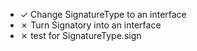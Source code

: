 * ✓ Change SignatureType to an interface
* ✗ Turn Signatory into an interface
* ✗ test for SignatureType.sign

